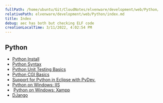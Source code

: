 ```yaml
---
fullPath: /home/ubuntu/Git/CloudNotes/elvenware/development/web/Python/index.md
relativePath: elvenware/development/web/Python/index.md
title: Index
debug: aec has both but checking ELF code
creationLocalTime: 3/11/2022, 4:02:54 PM
---
```


<!-- toc -->
<!-- tocstop -->

## Python

-   [Python Install](install.html)
-   [Python Syntax](PythonSyntax.html)
-   [Python Unit Testing Basics](PythonUnitTests.html)
-   [Python CGI Basics](PythonScripts.html)
-   [Support for Python in Eclipse with PyDev.](pydev.html)
-   [Python on Windows: IIS](python_iis.html)
-   [Python on Windows: Xampp](Xampp.html)
-   [DJango](django.html)

